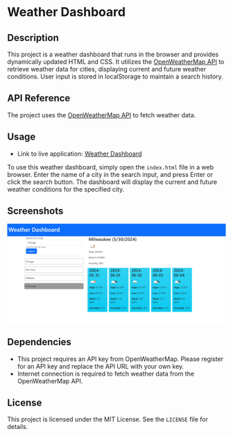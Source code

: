 # Weather Dashboard

## Description

This project is a weather dashboard that runs in the browser and provides dynamically updated HTML and CSS. It utilizes the [OpenWeatherMap API](https://openweathermap.org/) to retrieve weather data for cities, displaying current and future weather conditions. User input is stored in localStorage to maintain a search history.

## API Reference

The project uses the [OpenWeatherMap API](https://openweathermap.org/) to fetch weather data.

## Usage

- Link to live application: [Weather Dashboard](https://tburzynski2.github.io/weather-dashboard/Develop/index.html)

To use this weather dashboard, simply open the `index.html` file in a web browser. Enter the name of a city in the search input, and press Enter or click the search button. The dashboard will display the current and future weather conditions for the specified city.

## Screenshots

![Weather dashboard app - screenshot](./Develop/assets/images/weather-dashboard-screenshot.jpg)

## Dependencies

- This project requires an API key from OpenWeatherMap. Please register for an API key and replace the API URL with your own key.
- Internet connection is required to fetch weather data from the OpenWeatherMap API.

## License

This project is licensed under the MIT License. See the `LICENSE` file for details.
